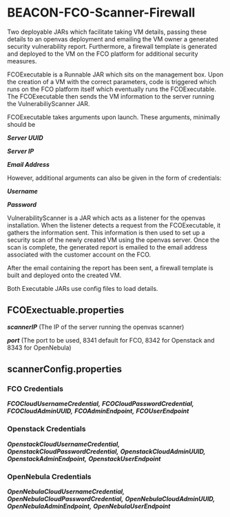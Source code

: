 # BEACON-FCO-Scanner-Firewall

Two deployable JARs which facilitate taking VM details, passing these details to an openvas deployment and emailing the VM owner a generated security vulnerability report.  Furthermore, a firewall template is generated and deployed to the VM on the FCO platform for additional security measures.

FCOExecutable is a Runnable JAR which sits on the management box.  Upon the creation of a VM with the correct parameters, code is triggered which runs on the FCO platform itself which eventually runs the FCOExecutable. The FCOExecutable then sends the VM information to the server running the VulnerabiliyScanner JAR.

FCOExecutable takes arguments upon launch.  These arguments, minimally should be

***Server UUID***

***Server IP***

***Email Address***

However, additional arguments can also be given in the form of credentials:

***Username***

***Password***

VulnerabilityScanner is a JAR which acts as a listener for the openvas installation.  When the listener detects a request from the FCOExecutable, it gathers the information sent.  This information is then used to set up a security scan of the newly created VM using the openvas server.  Once the scan is complete, the generated report is emailed to the email address associated with the customer account on the FCO.  

After the email containing the report has been sent, a firewall template is built and deployed onto the created VM.

Both Executable JARs use config files to load details.

## FCOExectuable.properties

***scannerIP*** (The IP of the server running the openvas scanner)

***port*** (The port to be used, 8341 default for FCO, 8342 for Openstack and 8343 for OpenNebula)

## scannerConfig.properties

### FCO Credentials

***FCOCloudUsernameCredential,***
***FCOCloudPasswordCredential,***
***FCOCloudAdminUUID,***
***FCOAdminEndpoint,***
***FCOUserEndpoint***

### Openstack Credentials

***OpenstackCloudUsernameCredential,***
***OpenstackCloudPasswordCredential,***
***OpenstackCloudAdminUUID,***
***OpenstackAdminEndpoint,***
***OpenstackUserEndpoint***

### OpenNebula Credentials
	
***OpenNebulaCloudUsernameCredential,***
***OpenNebulaCloudPasswordCredential,***
***OpenNebulaCloudAdminUUID,***
***OpenNebulaAdminEndpoint,***
***OpenNebulaUserEndpoint***
